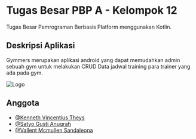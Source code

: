# Tugas Besar PBP A - Kelompok 12
Tugas Besar Pemrograman Berbasis Platform menggunakan Kotlin.

## Deskripsi Aplikasi
Gymmers merupakan aplikasi android yang dapat memudahkan admin sebuah gym untuk melakukan CRUD Data jadwal training para trainer yang ada pada gym.

![Logo](https://lh5.googleusercontent.com/qe_3y6NBb9_PR1DHvTJru5s-83c2k8FLu11HNjzS-icdHySh6g3Ier8KpdocRF6XPIs=w2400)

## Anggota
- [@Kenneth Vincentius Theys](https://github.com/DopePrince)
- [@Satyo Gusti Anugrah](https://github.com/sagurah)
- [@Vallent Mcmullen Sandaleona](https://github.com/Vallent11)
